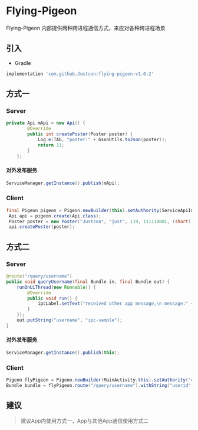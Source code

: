# Flying-Pigeon
Flying-Pigeon 内部提供两种跨进程通信方式，来应对各种跨进程场景

## 引入

* Gradle


```gradle
implementation 'com.github.Justson:flying-pigeon:v1.0.2'
```

## 方式一

### Server

```java
private Api mApi = new Api() {
        @Override
        public int createPoster(Poster poster) {
            Log.e(TAG, "poster:" + GsonUtils.toJson(poster));
            return 11;
        }
    };
```

#### 对外发布服务
```java
ServiceManager.getInstance().publish(mApi);
```

### Client
``` java
final Pigeon pigeon = Pigeon.newBuilder(this).setAuthority(ServiceApiImpl.class).build();
 Api api = pigeon.create(Api.class);
 Poster poster = new Poster("Justson", "just", 119, 11111000L, (short) 23, 1.15646F, 'h', (byte) 4, 123456.415D);
 api.createPoster(poster);
```

## 方式二

### Server

```java
@route("/query/username")
public void queryUsername(final Bundle in, final Bundle out) {
    runOnUiThread(new Runnable() {
        @Override
        public void run() {
            ipcLabel.setText("received other app message,\n message:" + in.getString("userid"));
        }
    });
    out.putString("username", "ipc-sample");
}
```
#### 对外发布服务
```java
ServiceManager.getInstance().publish(this);
```


### Client
```java
Pigeon flyPigeon = Pigeon.newBuilder(MainActivity.this).setAuthority("com.flyingpigeon.ipc_sample").build();
Bundle bundle = flyPigeon.route("/query/username").withString("userid", UUID.randomUUID().toString()).fly();
```

## 建议
> 建议App内使用方式一，App与其他App通信使用方式二